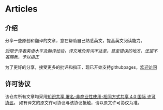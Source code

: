 # Articles


## 介绍

分享一些原创和翻译的文章，意在帮助自己熟悉英文，提高英文阅读能力。

*受限于译者英语水平及翻译经验，译文难免有词不达意，甚至错误的地方，还望不吝赐教，予以指正*

为了更好的分享，接受更多的批评和指正，现已开始支持githubpages，[欢迎访问](https://dracarys.github.io)


## 许可协议

该仓库所有文章均采用[知识共享 署名-非商业性使用-相同方式共享 4.0 国际 许可协议](https://creativecommons.org/licenses/by-nc-sa/4.0/deed.zh)。
如有译文的原文许可协议与该协议抵触，请以原文许可协议为准。
